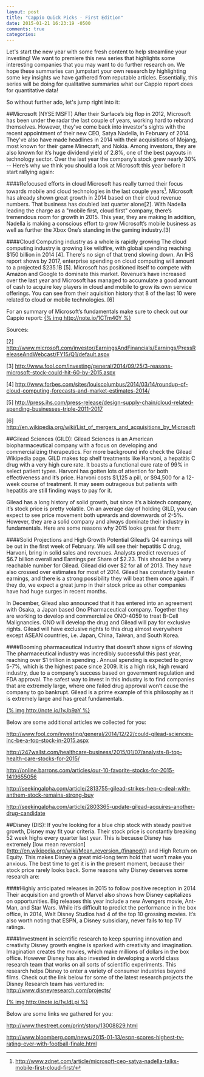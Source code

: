 ```yaml
---
layout: post
title: "Cappio Quick Picks - First Edition"
date: 2015-01-21 16:23:19 -0500
comments: true
categories: 
---
```

Let's start the new year with some fresh content to help streamline your investing! We want to premiere this new series that highlights some interesting companies that you may want to do further research on. We hope these summaries can jumpstart your own research by highlighting some key insights we have gathered from reputable articles. Essentially, this series will be doing for qualitative summaries what our Cappio report does for quantitative data!

So without further ado, let's jump right into it:

##Microsoft (NYSE:MSFT)
After their Surface’s big flop in 2012, Microsoft has been under the radar the last couple of years, working hard to rebrand themselves. However, they've come back into investor's sights with the recent appointment of their new CEO, Satya Nadella, in February of 2014. They've also have made headlines in 2014 with their acquisitions of Mojang, most known for their game Minecraft, and Nokia. Among investors, they are also known for it’s huge dividend yield of 2.8%, one of the best payouts in technology sector. Over the last year the company’s stock grew nearly 30% -- Here’s why we think you should a look at Microsoft this year before it start rallying again:

####Refocused efforts in cloud
Microsoft has really turned their focus towards mobile and cloud technologies in the last couple years[^1]. Microsoft has already shown great growth in 2014 based on their cloud revenue numbers. That business has doubled last quarter alone[2]. With Nadella leading the charge as a "mobile first, cloud first" company, there’s tremendous room for growth in 2015. This year, they are making In addition, Nadella is making a conscious effort to grow Microsoft’s mobile business as well as further the Xbox One’s standing in the gaming industry.[3]

####Cloud Computing industry as a whole is rapidly growing
The cloud computing industry is growing like wildfire, with global spending reaching $150 billion in 2014 [4]. There's no sign of that trend slowing down. An IHS report shows by 2017, enterprise spending on cloud computing will amount to a projected $235.1B [5]. Microsoft has positioned itself to compete with Amazon and Google to dominate this market. Revenue’s have increased over the last year and Microsoft has managed to accumulate a good amount of cash to acquire key players in cloud and mobile to grow its own service offerings. You can see from their aquisition history that 8 of the last 10 were related to cloud or mobile technologies. [6]

For an summary of Microsoft’s fundamentals make sure to check out our Cappio report:
[{% img http://note.io/1CTm40Y %}](http://www.capp.io/queries/new?query=MSFT)

Sources:
[^1]: http://www.zdnet.com/article/microsoft-ceo-satya-nadella-talks-mobile-first-cloud-first/

[2]
http://www.microsoft.com/investor/EarningsAndFinancials/Earnings/PressReleaseAndWebcast/FY15/Q1/default.aspx

[3]
http://www.fool.com/investing/general/2014/09/25/3-reasons-microsoft-stock-could-hit-60-by-2015.aspx

[4]
http://www.forbes.com/sites/louiscolumbus/2014/03/14/roundup-of-cloud-computing-forecasts-and-market-estimates-2014/

[5]
http://press.ihs.com/press-release/design-supply-chain/cloud-related-spending-businesses-triple-2011-2017

[6]
http://en.wikipedia.org/wiki/List_of_mergers_and_acquisitions_by_Microsoft

##Gilead Sciences (GILD): 
Gilead Sciences is an American biopharmaceutical company with a focus on developing and commercializing therapeutics. For more background info check the Gilead Wikipedia page. GILD makes top shelf treatments like Harvoni, a hepatitis C drug with a very high cure rate. It boasts a functional cure rate of 99% in select patient types. Harvoni has gotten lots of attention for both effectiveness and it’s price. Harvoni costs $1,125 a pill, or $94,500 for a 12-week course of treatment. It may seem outrageous but patients with hepatitis are still finding ways to pay for it.

Gilead has a long history of solid growth, but since it’s a biotech company, it’s stock price is pretty volatile. On an average day of holding GILD, you can expect to see price movement both upwards and downwards of 2-5%.  However, they are a solid company and always dominate their industry in fundamentals. Here are some reasons why 2015 looks great for them:

####Solid Projections and High Growth Potential
Gilead’s Q4 earnings will be out in the first week of February. We will see their hepatitis C drug, Harvoni, bring in solid sales and revenues. Analysts predict revenues of $6.7 billion overall and Earnings per Share of $2.23. This should be a very reachable number for Gilead. Gilead did over $2 for all of 2013. They have also crossed over estimates  for most of 2014. Gilead has constantly beaten earnings, and there is a strong possibility they will beat them once again. If they do, we expect a great jump in their stock price as other companies have had huge surges in recent months. 

In December, Gilead also announced that it has entered into an agreement with Osaka, a Japan based Ono Pharmaceutical company. Together they are working to develop and commercialize ONO-4059 to treat B-Cell Malignancies. ONO will develop the drug and Gilead will pay for exclusive rights. Gilead will have exclusive rights to this drug almost everywhere except ASEAN countries, i.e. Japan, China, Taiwan, and South Korea. 

####Booming pharmaceutical industry that doesn’t show signs of slowing
The pharmaceutical industry was incredibly successful this past year, reaching over $1 trillion in spending . Annual spending is expected to grow 5-7%, which is the highest pace since 2009. It is a high risk, high reward industry, due to a company’s success based on government regulation and FDA approval. The safest way to invest in this industry is to find companies that are extremely large, where one failed drug approval won’t cause the company to go bankrupt. Gilead is a prime example of this philosophy as it is extremely large and has great fundamentals.

[{% img http://note.io/1yJb9aY %}](http://www.capp.io/queries/new?query=GILD)

Below are some additional articles we collected for you: 

http://www.fool.com/investing/general/2014/12/22/could-gilead-sciences-inc-be-a-top-stock-in-2015.aspx 

http://247wallst.com/healthcare-business/2015/01/07/analysts-8-top-health-care-stocks-for-2015/

http://online.barrons.com/articles/our-10-favorite-stocks-for-2015-1419655056

http://seekingalpha.com/article/2813755-gilead-strikes-hep-c-deal-with-anthem-stock-remains-strong-buy

http://seekingalpha.com/article/2803365-update-gilead-acquires-another-drug-candidate

##Disney (DIS):
If you’re looking for a blue chip stock with steady positive growth, Disney may fit your criteria. Their stock price is constantly breaking 52 week highs every quarter last year. This is because Disney has extremely [low mean reversion](http://en.wikipedia.org/wiki/Mean_reversion_(finance\)) and High Return on Equity. This makes Disney a great mid-long term hold that won’t make you anxious. The best time to get it is in the present moment, because their stock price rarely looks back. Some reasons why Disney deserves some research are:

####Highly anticipated releases in 2015 to follow positive reception in 2014
Their acquisition and growth of Marvel also shows how Disney capitalizes on opportunities. Big releases this year include a new Avengers movie, Ant-Man, and Star Wars. While it’s difficult to predict the performance in the box office, in 2014, Walt Disney Studios had 4 of the top 10 grossing movies. It’s also worth noting that ESPN, a Disney subsidiary, never fails to top TV ratings. 

####Investment in scientific research to keep spurring innovation and creativity
Disney growth engine is sparked with creativity and imagination. Imagination creates the movies, which make millions of dollars in the box office. However Disney has also invested in developing a world class research team that works on all sorts of scientific experiments. This research helps Disney to enter a variety of consumer industries beyond films. Check out the link below for some of the latest research projects the Disney Research team has ventured in: 
http://www.disneyresearch.com/projects/

[{% img http://note.io/1yJdLpi %}](http://www.capp.io/queries/new?query=DIS)

Below are some links we gathered for you:

http://www.thestreet.com/print/story/13008829.html

http://www.bloomberg.com/news/2015-01-13/espn-scores-highest-tv-rating-ever-with-football-finale.html